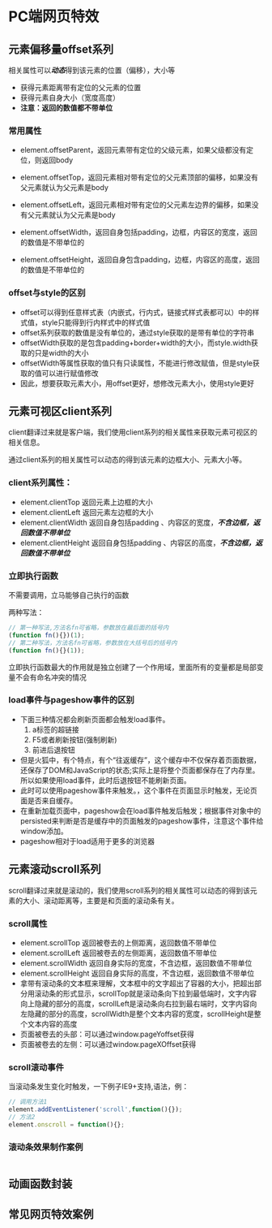 # PC端网页特效

## 元素偏移量offset系列

相关属性可以***动态***得到该元素的位置（偏移），大小等

* 获得元素距离带有定位的父元素的位置
* 获得元素自身大小（宽度高度）
* **注意：返回的数值都不带单位**

### 常用属性

* element.offsetParent，返回元素带有定位的父级元素，如果父级都没有定位，则返回body

* element.offsetTop，返回元素相对带有定位的父元素顶部的偏移，如果没有父元素就认为父元素是body
* element.offsetLeft，返回元素相对带有定位的父元素左边界的偏移，如果没有父元素就认为父元素是body
* element.offsetWidth，返回自身包括padding，边框，内容区的宽度，返回的数值是不带单位的
* element.offsetHeight，返回自身包含padding，边框，内容区的高度，返回的数值是不带单位的

### offset与style的区别

* offset可以得到任意样式表（内嵌式，行内式，链接式样式表都可以）中的样式值，style只能得到行内样式中的样式值
* offset系列获取的数值是没有单位的，通过style获取的是带有单位的字符串
* offsetWidth获取的是包含padding+border+width的大小，而style.width获取的只是width的大小
* offsetWidth等属性获取的值只有只读属性，不能进行修改赋值，但是style获取的值可以进行赋值修改
* 因此，想要获取元素大小，用offset更好，想修改元素大小，使用style更好

## 元素可视区client系列

client翻译过来就是客户端，我们使用client系列的相关属性来获取元素可视区的相关信息。

通过client系列的相关属性可以动态的得到该元素的边框大小、元素大小等。

### client系列属性：

* element.clientTop
  返回元素上边框的大小
* element.clientLeft
  返回元素左边框的大小
* element.clientWidth
  返回自身包括padding 、内容区的宽度，***不含边框，返回数值不带单位***
* element.clientHeight
  返回自身包括padding 、内容区的高度，***不含边框，返回数值不带单位***

### 立即执行函数

不需要调用，立马能够自己执行的函数

两种写法：

```js
// 第一种写法,方法名fn可省略，参数放在最后面的括号内
(function fn(){})(1);
// 第二种写法，方法名fn可省略，参数放在大括号后的括号内
(function fn(){}(1));
```

立即执行函数最大的作用就是独立创建了一个作用域，里面所有的变量都是局部变量不会有命名冲突的情况

### load事件与pageshow事件的区别

* 下面三种情况都会刷新页面都会触发load事件。
  1. a标签的超链接
  2. F5或者刷新按钮(强制刷新)
  3. 前进后退按钮
* 但是火狐中，有个特点，有个“往返缓存”，这个缓存中不仅保存着页面数据，还保存了DOM和JavaScript的状态;实际上是将整个页面都保存在了内存里。所以如果使用load事件，此时后退按钮不能刷新页面。
* 此时可以使用pageshow事件来触发。，这个事件在页面显示时触发，无论页面是否来自缓存。
* 在重新加载页面中，pageshow会在load事件触发后触发；根据事件对象中的persisted来判断是否是缓存中的页面触发的pageshow事件，注意这个事件给window添加。
* pageshow相对于load适用于更多的浏览器

## 元素滚动scroll系列

scroll翻译过来就是滚动的，我们使用scroll系列的相关属性可以动态的得到该元素的大小、滚动距离等，主要是和页面的滚动条有关。

### scroll属性

* element.scrollTop
  返回被卷去的上侧距离，返回数值不带单位
* element.scrollLeft
  返回被卷去的左侧距离，返回数值不带单位
* element.scrollWidth
  返回自身实际的宽度，不含边框，返回数值不带单位
* element.scrollHeight
  返回自身实际的高度，不含边框，返回数值不带单位
* 拿带有滚动条的文本框来理解，文本框中的文字超出了容器的大小，把超出部分用滚动条的形式显示，scrollTop就是滚动条向下拉到最低端时，文字内容向上隐藏的部分的高度，scrollLeft是滚动条向右拉到最右端时，文字内容向左隐藏的部分的高度，scrollWidth是整个文本内容的宽度，scrollHeight是整个文本内容的高度
* 页面被卷去的头部：可以通过window.pageYoffset获得
* 页面被卷去的左侧：可以通过window.pageXOffset获得

### scroll滚动事件

当滚动条发生变化时触发，一下例子IE9+支持,语法，例：

```js
// 调用方法1
element.addEventListener('scroll',function(){});
// 方法2
element.onscroll = function(){};
```

### 滚动条效果制作案例

```js
```



## 动画函数封装

## 常见网页特效案例

